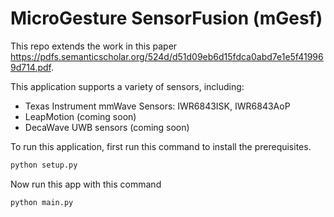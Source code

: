 # MicroGesture SensorFusion (mGesf)

This repo extends the work in this paper https://pdfs.semanticscholar.org/524d/d51d09eb6d15fdca0abd7e1e5f419969d714.pdf.

This application supports a variety of sensors, including:
* Texas Instrument mmWave Sensors: IWR6843ISK, IWR6843AoP
* LeapMotion (coming soon)
* DecaWave UWB sensors (coming soon)

To run this application, first run this command to install the prerequisites.
```bash
python setup.py
```
Now run this app with this command
```bash
python main.py
```